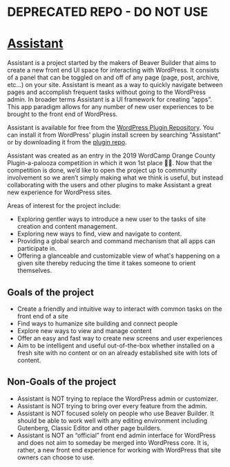 # DEPRECATED REPO - DO NOT USE

# [Assistant](https://assistantforwp.com/)

Assistant is a project started by the makers of Beaver Builder that aims to create a new front end UI space for interacting with WordPress. It consists of a panel that can be toggled on and off of any page (page, post, archive, etc…) on your site. Assistant is meant as a way to quickly navigate between pages and accomplish frequent tasks without going to the WordPress admin. In broader terms Assistant is a UI framework for creating “apps”. This app paradigm allows for any number of new user experiences to be brought to the front end of WordPress.

Assistant is available for free from the [WordPress Plugin Repository](https://wordpress.org/plugins/assistant/). You can install it from WordPress' plugin install screen by searching "Assistant" or by downloading it from the [plugin repo](https://wordpress.org/plugins/assistant/).

Assistant was created as an entry in the 2019 WordCamp Orange County Plugin-a-palooza competition in which it won 1st place 🎉🏅. Now that the competition is done, we’d like to open the project up to community involvement so we aren’t simply making what we think is useful, but instead collaborating with the users and other plugins to make Assistant a great new experience for WordPress sites.

Areas of interest for the project include:
- Exploring gentler ways to introduce a new user to the tasks of site creation and content management.
- Exploring new ways to find, view and navigate to content.
- Providing a global search and command mechanism that all apps can participate in.
- Offering a glanceable and customizable view of what's happening on a given site thereby reducing the time it takes someone to orient themselves.

## Goals of the project

- Create a friendly and intuitive way to interact with common tasks on the front end of a site
- Find ways to humanize site building and connect people
- Explore new ways to view and manage content
- Offer an easy and fast way to create new screens and user experiences
- Aim to be intelligent and useful out-of-the-box whether installed on a fresh site with no content or on an already established site with lots of content.

## Non-Goals of the project

- Assistant is NOT trying to replace the WordPress admin or customizer.
- Assistant is NOT trying to bring over every feature from the admin.
- Assistant is NOT focused solely on people who use Beaver Builder. It should be able to work well with any editing environment including Gutenberg, Classic Editor and other page builders.
- Assistant is NOT an “official” front end admin interface for WordPress and does not aim to someday be merged into WordPress core. It is, rather, a new front end experience for working with WordPress that site owners can choose to use.
